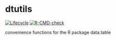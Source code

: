 # dtutils

[![Lifecycle](https://img.shields.io/badge/lifecycle-maturing-blue.svg)](https://www.tidyverse.org/lifecycle/#maturing)
[![R-CMD-check](https://github.com/and3k/dtutils/workflows/R-CMD-check/badge.svg)](https://github.com/and3k/dtutils/actions?query=workflow%3AR-CMD-check)

convenience functions for the R package data.table
